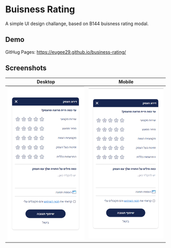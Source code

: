 # Buisness Rating

A simple UI design challange, based on B144 buisness rating modal.


## Demo

GitHug Pages: https://eugee29.github.io/business-rating/


## Screenshots

Desktop                    |  Mobile
:-------------------------:|:-------------------------:
![Desktop](/assets/screenshots/desktop.png)  |  ![Mobile](/assets/screenshots/desktop.png)
